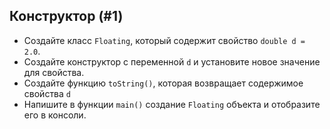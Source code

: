## Конструктор (#1)

- Создайте класс `Floating`, который содержит свойство `double d = 2.0`.
- Создайте конструктор с переменной `d` и установите новое значение для свойства.
- Создайте функцию `toString()`, которая возвращает содержимое свойства `d`
- Напишите в функции `main()` создание `Floating` объекта и отобразите его в консоли.